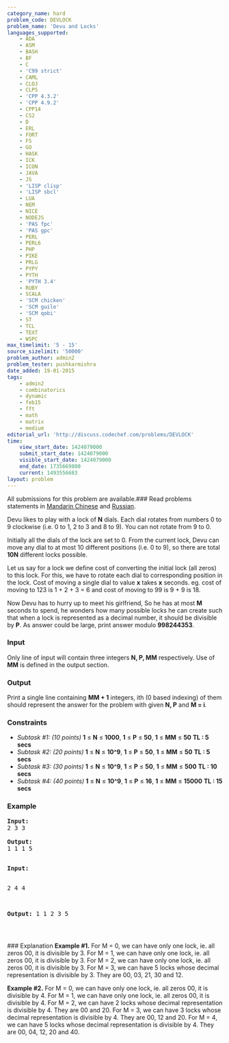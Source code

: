 ```yaml
---
category_name: hard
problem_code: DEVLOCK
problem_name: 'Devu and Locks'
languages_supported:
    - ADA
    - ASM
    - BASH
    - BF
    - C
    - 'C99 strict'
    - CAML
    - CLOJ
    - CLPS
    - 'CPP 4.3.2'
    - 'CPP 4.9.2'
    - CPP14
    - CS2
    - D
    - ERL
    - FORT
    - FS
    - GO
    - HASK
    - ICK
    - ICON
    - JAVA
    - JS
    - 'LISP clisp'
    - 'LISP sbcl'
    - LUA
    - NEM
    - NICE
    - NODEJS
    - 'PAS fpc'
    - 'PAS gpc'
    - PERL
    - PERL6
    - PHP
    - PIKE
    - PRLG
    - PYPY
    - PYTH
    - 'PYTH 3.4'
    - RUBY
    - SCALA
    - 'SCM chicken'
    - 'SCM guile'
    - 'SCM qobi'
    - ST
    - TCL
    - TEXT
    - WSPC
max_timelimit: '5 - 15'
source_sizelimit: '50000'
problem_author: admin2
problem_tester: pushkarmishra
date_added: 19-01-2015
tags:
    - admin2
    - combinatorics
    - dynamic
    - feb15
    - fft
    - math
    - matrix
    - medium
editorial_url: 'http://discuss.codechef.com/problems/DEVLOCK'
time:
    view_start_date: 1424079000
    submit_start_date: 1424079000
    visible_start_date: 1424079000
    end_date: 1735669800
    current: 1493556683
layout: problem
---
```

All submissions for this problem are available.###  Read problems statements in [Mandarin Chinese](http://www.codechef.com/download/translated/FEB15/mandarin/DEVLOCK.pdf) and [Russian](http://www.codechef.com/download/translated/FEB15/russian/DEVLOCK.pdf).

Devu likes to play with a lock of **N** dials. Each dial rotates from numbers 0 to 9 clockwise (i.e. 0 to 1, 2 to 3 and 8 to 9). You can not rotate from 9 to 0.

Initially all the dials of the lock are set to 0. From the current lock, Devu can move any dial to at most 10 different positions (i.e. 0 to 9), so there are total **10N** different locks possible.

Let us say for a lock we define cost of converting the initial lock (all zeros) to this lock. For this, we have to rotate each dial to corresponding position in the lock. Cost of moving a single dial to value **x** takes **x** seconds.
eg. cost of moving to 123 is 1 + 2 + 3 = 6 and cost of moving to 99 is 9 + 9 is 18.

Now Devu has to hurry up to meet his girlfriend, So he has at most **M** seconds to spend, he wonders how many possible locks he can create such that when a lock is represented as a decimal number, it should be divisible by **P**. As answer could be large, print answer modulo **998244353**.

### Input

Only line of input will contain three integers **N, P, MM** respectively. Use of **MM** is defined in the output section.

### Output

Print a single line containing **MM + 1** integers, ith (0 based indexing) of them should represent the
answer for the problem with given **N, P** and **M = i**.

### Constraints

- _Subtask #1: (10 points)_  **1** ≤ **N** ≤ **1000**, **1** ≤ **P** ≤ **50**, **1** ≤ **MM** ≤ **50** **TL : 5 secs**
- _Subtask #2: (20 points)_  **1** ≤ **N** ≤ **10^9**, **1** ≤ **P** ≤ **50**, **1** ≤ **MM** ≤ **50** **TL : 5 secs**
- _Subtask #3: (30 points)_  **1** ≤ **N** ≤ **10^9**, **1** ≤ **P** ≤ **50**, **1** ≤ **MM** ≤ **500** **TL : 10 secs**
- _Subtask #4: (40 points)_  **1** ≤ **N** ≤ **10^9**, **1** ≤ **P** ≤ **16**, **1** ≤ **MM** ≤ **15000** **TL : 15 secs**

### Example

<pre><b>Input:</b>
2 3 3

<b>Output:</b>
1 1 1 5

</pre><pre><b>Input:</b>
2 4 4

<b>Output:</b>
1 1 2 3 5

</pre>### Explanation
**Example #1.** 
For M = 0, we can have only one lock, ie. all zeros 00, it is divisible by 3. 
For M = 1, we can have only one lock, ie. all zeros 00, it is divisible by 3. 
For M = 2, we can have only one lock, ie. all zeros 00, it is divisible by 3. 
For M = 3, we can have 5 locks whose decimal representation is divisible by 3. They are 00, 03, 21, 30 and 12.

**Example #2.** 
For M = 0, we can have only one lock, ie. all zeros 00, it is divisible by 4. 
For M = 1, we can have only one lock, ie. all zeros 00, it is divisible by 4. 
For M = 2, we can have 2 locks whose decimal representation is divisible by 4. They are 00 and 20. 
For M = 3, we can have 3 locks whose decimal representation is divisible by 4. They are 00, 12 and 20. 
For M = 4, we can have 5 locks whose decimal representation is divisible by 4. They are 00, 04, 12, 20 and 40.
